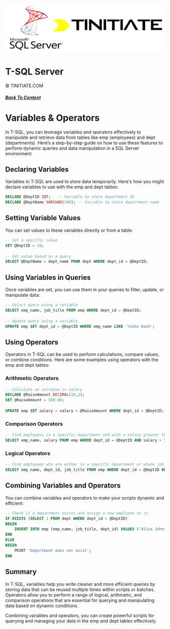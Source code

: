 ![Tinitiate SQLSERVER Training](./sqlserver_tinitiate.png)

# T-SQL Server
&copy; TINITIATE.COM

##### [Back To Context](./README.md)

# Variables & Operators

In T-SQL, you can leverage variables and operators effectively to manipulate and retrieve data from tables like emp (employees) and dept (departments). Here’s a step-by-step guide on how to use these features to perform dynamic queries and data manipulation in a SQL Server environment.

## Declaring Variables
Variables in T-SQL are used to store data temporarily. Here's how you might declare variables to use with the emp and dept tables:

```sql
DECLARE @DeptID INT;   -- Variable to store department ID
DECLARE @DeptName VARCHAR(100); -- Variable to store department name
```

## Setting Variable Values
You can set values to these variables directly or from a table:

```sql
-- Set a specific value
SET @DeptID = 10;

-- Set value based on a query
SELECT @DeptName = dept_name FROM dept WHERE dept_id = @DeptID;
```

## Using Variables in Queries
Once variables are set, you can use them in your queries to filter, update, or manipulate data:

```sql
-- Select query using a variable
SELECT emp_name, job_title FROM emp WHERE dept_id = @DeptID;

-- Update query using a variable
UPDATE emp SET dept_id = @DeptID WHERE emp_name LIKE '%John Doe%';
```

## Using Operators
Operators in T-SQL can be used to perform calculations, compare values, or combine conditions. Here are some examples using operators with the emp and dept tables:

### Arithmetic Operators
```sql
-- Calculate an increase in salary
DECLARE @RaiseAmount DECIMAL(10,2);
SET @RaiseAmount = 500.00;

UPDATE emp SET salary = salary + @RaiseAmount WHERE dept_id = @DeptID;
```
### Comparison Operators
```sql
-- Find employees in a specific department and with a salary greater than a certain amount
SELECT emp_name, salary FROM emp WHERE dept_id = @DeptID AND salary > 50000;
```
### Logical Operators
```sql
-- Find employees who are either in a specific department or whose job title is 'Manager'
SELECT emp_name, dept_id, job_title FROM emp WHERE dept_id = @DeptID OR job_title = 'Manager';
```
## Combining Variables and Operators
You can combine variables and operators to make your scripts dynamic and efficient:

```sql
-- Check if a department exists and assign a new employee to it
IF EXISTS (SELECT 1 FROM dept WHERE dept_id = @DeptID)
BEGIN
    INSERT INTO emp (emp_name, job_title, dept_id) VALUES ('Alice Johnson', 'Developer', @DeptID);
END
ELSE
BEGIN
    PRINT 'Department does not exist';
END
```
## Summary
In T-SQL, variables help you write cleaner and more efficient queries by storing data that can be reused multiple times within scripts or batches. Operators allow you to perform a range of logical, arithmetic, and comparison operations that are essential for querying and manipulating data based on dynamic conditions. 

Combining variables and operators, you can create powerful scripts for querying and managing your data in the emp and dept tables effectively.







